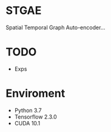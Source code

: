 # STGAE
Spatial Temporal Graph Auto-encoder...


# TODO
- Exps



# Enviroment

- Python 3.7
- Tensorflow 2.3.0
- CUDA 10.1